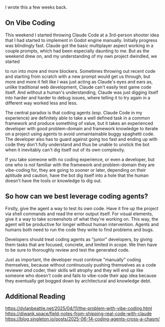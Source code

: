 I wrote this a few weeks back.

## On Vibe Coding

This weekend I started throwing Claude Code at a 3rd-person shooter idea that I had started to implement in Godot engine manually. Initially progress was blindingly fast. Claude got the basic multiplayer aspect working in a couple prompts, which had been especially daunting to me. But as the weekend drew on, and my understanding of my own project dwindled, we started 

to run into more and more blockers. Sometimes throwing out recent code and starting from scratch with a new prompt would get us through, but more and more it felt like I was just acting as Claude's eyes and ears as, unlike traditional web development, Claude can't easily test game code itself. And without a human's understanding, Claude was just digging itself into harder and harder to debug issues, where telling it to try again in a different way worked less and less.

The central paradox is that coding agents (esp. Claude Code in my experience) are definitely able to take a well defined task in a common framework and produce something of value, but it takes an experienced developer with good problem-domain and framework knowledge to iterate on a project using agents to avoid unmaintainable buggy spaghetti code. The developer also has to guard against going too fast and ending up with code they don't fully understand and thus be unable to unstick the bot when it inevitably can't dig itself out of its own complexity.

If you take someone with no coding experience, or even a developer, but one who is not familiar with the framework and problem-domain they are vibe-coding for, they are going to sooner or later, depending on their aptitude and caution, have the bot dig itself into a hole that the human doesn't have the tools or knowledge to dig out.

## So how can we best leverage coding agents?

Firstly, give the agent a way to test its own code. Have it fire up the project via shell commands and read the error output itself. For visual elements, give it a way to take screenshots of what they're working on. This way, the agent will be productive for longer without human intervention. Agents and humans both need to run the code they write to find problems and bugs.

Developers should treat coding agents as "junior" developers, by giving them tasks that are focused, concrete, and limited in scope. We then have to be sure to thoroughly review and test the generated code.

Just as important, the developer must continue "manually" coding themselves, because without continuously pushing themselves as a code reviewer _and_ coder, their skills will atrophy and they will end up like someone who doesn't code and fails to vibe-code their app idea because they eventually get bogged down by architectural and knowledge debt.

## Additional Reading
https://dylanbeattie.net/2025/04/11/the-problem-with-vibe-coding.html
https://diwank.space/field-notes-from-shipping-real-code-with-claude
https://blog.singleton.io/posts/2025-06-14-coding-agents-cross-a-chasm/